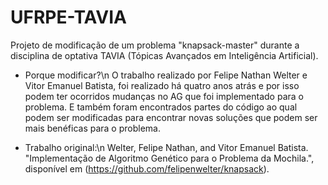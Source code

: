 # UFRPE-TAVIA
Projeto de modificação de um problema "knapsack-master" durante a disciplina de optativa TAVIA (Tópicas Avançados em Inteligência Artificial).

- Porque modificar?\n
  O trabalho realizado por Felipe Nathan Welter e Vitor Emanuel Batista, foi realizado há quatro anos atrás e por isso podem ter ocorridos mudanças no AG que foi implementado para o problema.
  E também foram encontrados partes do código ao qual podem ser modificadas para encontrar novas soluções que podem ser mais benéficas para o problema.

- Trabalho original:\n
  Welter, Felipe Nathan, and Vitor Emanuel Batista. "Implementação de Algoritmo Genético para o Problema da Mochila.", disponível em (https://github.com/felipenwelter/knapsack).


